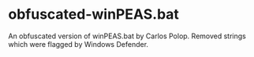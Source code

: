 # obfuscated-winPEAS.bat
An obfuscated version of winPEAS.bat by Carlos Polop. Removed strings which were flagged by Windows Defender.
